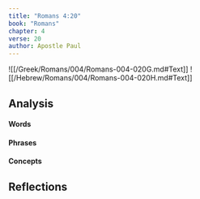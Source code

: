 ```yaml
---
title: "Romans 4:20"
book: "Romans"
chapter: 4
verse: 20
author: Apostle Paul
---
```

![[/Greek/Romans/004/Romans-004-020G.md#Text]]
![[/Hebrew/Romans/004/Romans-004-020H.md#Text]]

## Analysis

#### Words

#### Phrases

#### Concepts

## Reflections

